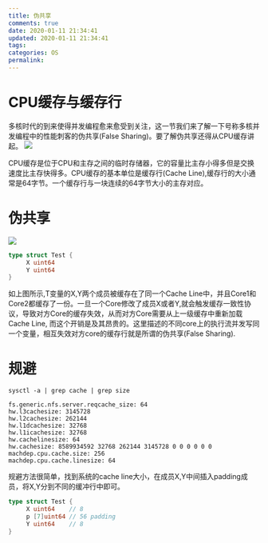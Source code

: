 ```yaml
---
title: 伪共享
comments: true
date: 2020-01-11 21:34:41
updated: 2020-01-11 21:34:41
tags:
categories: OS
permalink:
---
```

# CPU缓存与缓存行
多核时代的到来使得并发编程愈来愈受到关注，这一节我们来了解一下号称多核并发编程中的性能刺客的伪共享(False Sharing)。要了解伪共享还得从CPU缓存讲起。
![](/images/cpu_cache.png)

CPU缓存是位于CPU和主存之间的临时存储器，它的容量比主存小得多但是交换速度比主存快得多。CPU缓存的基本单位是缓存行(Cache Line),缓存行的大小通常是64字节。一个缓存行与一块连续的64字节大小的主存对应。

# 伪共享
![](/images/cache-line-false-sharing.png)
``` go
type struct Test {
     X uint64
     Y uint64
}
```
如上图所示,T变量的X,Y两个成员被缓存在了同一个Cache Line中，并且Core1和Core2都缓存了一份。一旦一个Core修改了成员X或者Y,就会触发缓存一致性协议，导致对方Core的缓存失效，从而对方Core需要从上一级缓存中重新加载Cache Line, 而这个开销是及其昂贵的。这里描述的不同core上的执行流并发写同一个变量，相互失效对方core的缓存行就是所谓的伪共享(False Sharing).

# 规避
```
sysctl -a | grep cache | grep size
```

```
fs.generic.nfs.server.reqcache_size: 64
hw.l3cachesize: 3145728
hw.l2cachesize: 262144
hw.l1dcachesize: 32768
hw.l1icachesize: 32768
hw.cachelinesize: 64
hw.cachesize: 8589934592 32768 262144 3145728 0 0 0 0 0 0
machdep.cpu.cache.size: 256
machdep.cpu.cache.linesize: 64
```

规避方法很简单，找到系统的cache line大小，在成员X,Y中间插入padding成员，将X,Y分到不同的缓冲行中即可。
``` go
type struct Test {
     X uint64    // 8
     p [7]uint64 // 56 padding   
     Y uint64    // 8
}
```



